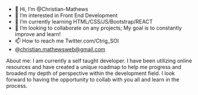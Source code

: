 - 👋 Hi, I’m @Christian-Mathews
- 👀 I’m interested in Front End Development
- 🌱 I’m currently learning HTML/CSS/JS/Bootstrap/REACT
- 💞️ I’m looking to collaborate on any projects; My goal is to constantly improve and learn!
- 📫 How to reach me Twitter.com/Ctrig_SOl
-   @christian.mathewsweb@gmail.com

About me: I am currently a self taught developer. I have been utilizing online resources and have created a unique roadmap to help me progress and broaded my depth
of perspective within the development field. I look forward to having the opportunity to collab with you all and learn in the process.




<!---
Christian-Mathews/Christian-Mathews is a ✨ special ✨ repository because its `README.md` (this file) appears on your GitHub profile.
You can click the Preview link to take a look at your changes.
--->
